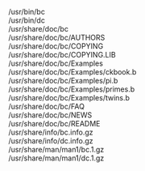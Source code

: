 /usr/bin/bc  
/usr/bin/dc  
/usr/share/doc/bc  
/usr/share/doc/bc/AUTHORS  
/usr/share/doc/bc/COPYING  
/usr/share/doc/bc/COPYING.LIB  
/usr/share/doc/bc/Examples  
/usr/share/doc/bc/Examples/ckbook.b  
/usr/share/doc/bc/Examples/pi.b  
/usr/share/doc/bc/Examples/primes.b  
/usr/share/doc/bc/Examples/twins.b  
/usr/share/doc/bc/FAQ  
/usr/share/doc/bc/NEWS  
/usr/share/doc/bc/README  
/usr/share/info/bc.info.gz  
/usr/share/info/dc.info.gz  
/usr/share/man/man1/bc.1.gz  
/usr/share/man/man1/dc.1.gz  
